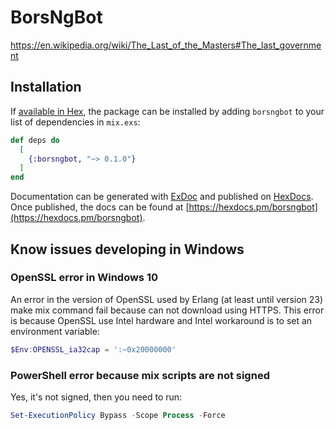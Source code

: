 # BorsNgBot

https://en.wikipedia.org/wiki/The_Last_of_the_Masters#The_last_government

## Installation

If [available in Hex](https://hex.pm/docs/publish), the package can be installed
by adding `borsngbot` to your list of dependencies in `mix.exs`:

```elixir
def deps do
  [
    {:borsngbot, "~> 0.1.0"}
  ]
end
```

Documentation can be generated with [ExDoc](https://github.com/elixir-lang/ex_doc)
and published on [HexDocs](https://hexdocs.pm). Once published, the docs can
be found at [https://hexdocs.pm/borsngbot](https://hexdocs.pm/borsngbot).

## Know issues developing in Windows

### OpenSSL error in Windows 10

An error in the version of OpenSSL used by Erlang (at least until version 23) make
mix command fail because can not download using HTTPS. This error is because OpenSSL
use Intel hardware and Intel workaround is to set an environment variable:

```powershell
$Env:OPENSSL_ia32cap = ':~0x20000000'
```

### PowerShell error because mix scripts are not signed

Yes, it's not signed, then you need to run:

```powershell
Set-ExecutionPolicy Bypass -Scope Process -Force
```
